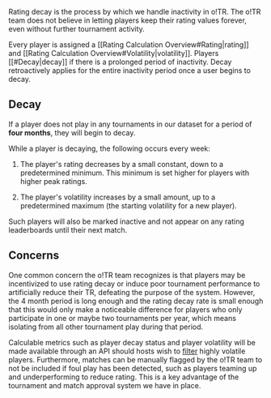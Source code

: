 Rating decay is the process by which we handle inactivity in o!TR. The o!TR team does not believe in letting players keep their rating values forever, even without further tournament activity.

Every player is assigned a [[Rating Calculation Overview#Rating|rating]] and [[Rating Calculation Overview#Volatility|volatility]]. Players [[#Decay|decay]] if there is a prolonged period of inactivity. Decay retroactively applies for the entire inactivity period once a user begins to decay.

## Decay

If a player does not play in any tournaments in our dataset for a period of **four months**, they will begin to decay.

While a player is decaying, the following occurs every week:

1. The player's rating decreases by a small constant, down to a predetermined minimum. This minimum is set higher for players with higher peak ratings.

2. The player's volatility increases by a small amount, up to a predetermined maximum (the starting volatility for a new player).

Such players will also be marked inactive and not appear on any rating leaderboards until their next match.

## Concerns

One common concern the o!TR team recognizes is that players may be incentivized to use rating decay or induce poor tournament performance to artificially reduce their TR, defeating the purpose of the system. However, the 4 month period is long enough and the rating decay rate is small enough that this would only make a noticeable difference for players who only participate in one or maybe two tournaments per year, which means isolating from all other tournament play during that period.

Calculable metrics such as player decay status and player volatility will be made available through an API should hosts wish to [filter](https://osu.ppy.sh/wiki/en/Tournaments/Official_support#registrant-filtering-and-seeding) highly volatile players. Furthermore, matches can be manually flagged by the o!TR team to not be included if foul play has been detected, such as players teaming up and underperforming to reduce rating. This is a key advantage of the tournament and match approval system we have in place.
